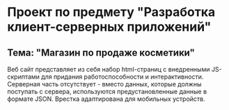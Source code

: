 # Проект по предмету "Разработка клиент-серверных приложений"
## Тема: "Магазин по продаже косметики"
Веб сайт представляет из себя набор html-страниц с внедренными JS-скриптами для придания работоспособности и интерактивности.
Серверная часть отсутствует - вместо данных, которые должны поступать с сервера, используются предустановленные данные в формате JSON.
Врестка адаптирована для мобильных устройств.

